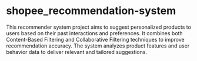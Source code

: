# shopee_recommendation-system
This recommender system project aims to suggest personalized products to users based on their past interactions and preferences. It combines both Content-Based Filtering and Collaborative Filtering techniques to improve recommendation accuracy. The system analyzes product features and user behavior data to deliver relevant and tailored suggestions.
